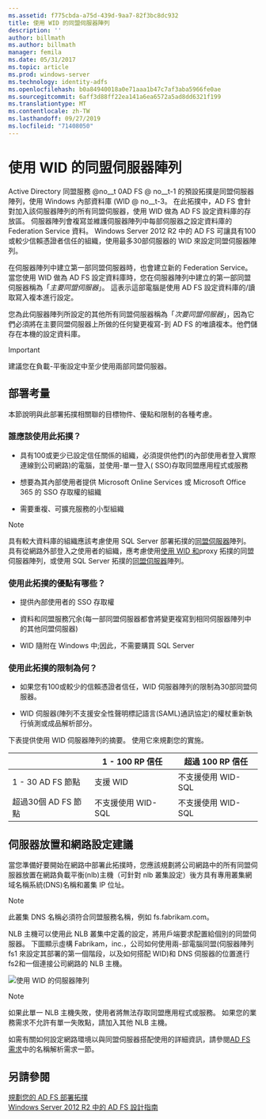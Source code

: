 ```yaml
---
ms.assetid: f775cbda-a75d-439d-9aa7-82f3bc8dc932
title: 使用 WID 的同盟伺服器陣列
description: ''
author: billmath
ms.author: billmath
manager: femila
ms.date: 05/31/2017
ms.topic: article
ms.prod: windows-server
ms.technology: identity-adfs
ms.openlocfilehash: b0a84940018a0e71aaa1b47c7af3aba5966fe0ae
ms.sourcegitcommit: 6aff3d88ff22ea141a6ea6572a5ad8dd6321f199
ms.translationtype: MT
ms.contentlocale: zh-TW
ms.lasthandoff: 09/27/2019
ms.locfileid: "71408050"
---
```

# <a name="federation-server-farm-using-wid"></a>使用 WID 的同盟伺服器陣列

Active Directory 同盟服務 @no__t 0AD FS @ no__t-1 的預設拓撲是同盟伺服器陣列，使用 Windows 內部資料庫 \(WID @ no__t-3。 在此拓撲中，AD FS 會針對加入該伺服器陣列的所有同盟伺服器，使用 WID 做為 AD FS 設定資料庫的存放區。 伺服器陣列會複寫並維護伺服器陣列中每部伺服器之設定資料庫的 Federation Service 資料。 Windows Server 2012 R2 中的 AD FS 可讓具有100或較少信賴憑證者信任的組織，使用最多30部伺服器的 WID 來設定同盟伺服器陣列。  
  
在伺服器陣列中建立第一部同盟伺服器時，也會建立新的 Federation Service。 當您使用 WID 做為 AD FS 設定資料庫時，您在伺服器陣列中建立的第一部同盟伺服器稱為「*主要同盟伺服器*」。 這表示這部電腦是使用 AD FS 設定資料庫的\/讀取寫入複本進行設定。  
  
您為此伺服器陣列所設定的其他所有同盟伺服器稱為「*次要同盟伺服器*」，因為它們必須將在主要同盟伺服器上所做的任何變更複寫\-到 AD FS 的唯讀複本。他們儲存在本機的設定資料庫。  
  
> [!IMPORTANT]  
> 建議您在負載\-平衡設定中至少使用兩部同盟伺服器。  
  
## <a name="deployment-considerations"></a>部署考量  
本節說明與此部署拓撲相關聯的目標物件、優點和限制的各種考慮。  
  
### <a name="who-should-use-this-topology"></a>誰應該使用此拓撲？  
  
-   具有100或更少已設定信任關係的組織，必須提供他們\(的內部使用者登入實際連線到公司網路\)的電腦，並使用\-單一登入\( SSO\)存取同盟應用程式或服務  
  
-   想要為其內部使用者提供 Microsoft Online Services 或 Microsoft Office 365 的 SSO 存取權的組織  
  
-   需要重複、可擴充服務的小型組織  
  
> [!NOTE]  
> 具有較大資料庫的組織應該考慮使用 SQL Server 部署拓撲的[同盟伺服器](Federation-Server-Farm-Using-SQL-Server.md)陣列。 具有從網路外部登入之使用者的組織，應考慮使用[使用 WID 和](Federation-Server-Farm-Using-WID-and-Proxies.md)proxy 拓撲的同盟伺服器陣列，或使用 SQL Server 拓撲的[同盟伺服器](Federation-Server-Farm-Using-SQL-Server.md)陣列。  
  
### <a name="what-are-the-benefits-of-using-this-topology"></a>使用此拓撲的優點有哪些？  
  
-   提供內部使用者的 SSO 存取權  
  
-   資料和同盟服務冗余\(每一部同盟伺服器都會將變更複寫到相同伺服器陣列中的其他同盟伺服器\)  
  
-   WID 隨附在 Windows 中;因此，不需要購買 SQL Server  
  
### <a name="what-are-the-limitations-of-using-this-topology"></a>使用此拓撲的限制為何？  
  
-   如果您有100或較少的信賴憑證者信任，WID 伺服器陣列的限制為30部同盟伺服器。  
  
-   WID 伺服器\(陣列不支援安全性聲明標記語言\(SAML\)通訊協定\)的權杖重新執行偵測或成品解析部分。  
  
下表提供使用 WID 伺服器陣列的摘要。  使用它來規劃您的實施。  
  
|| 1 \- 100 RP 信任 | 超過 100 RP 信任 |
| --- | --- | --- |
|1 \- 30 AD FS 節點|支援 WID|不支援使用 WID-SQL 
|超過30個 AD FS 節點|不支援使用 WID-SQL|不支援使用 WID-SQL  
  
## <a name="server-placement-and-network-layout-recommendations"></a>伺服器放置和網路設定建議  
當您準備好要開始在網路中部署此拓撲時，您應該規劃將公司網路中的所有同盟伺服器放置在網路負載平衡\(nlb\)主機（可針對 nlb 叢集設定）後方具有專用叢集網域名稱系統\(DNS\)名稱和叢集 IP 位址。  
  
> [!NOTE]  
> 此叢集 DNS 名稱必須符合同盟服務名稱，例如 fs.fabrikam.com。  
  
NLB 主機可以使用此 NLB 叢集中定義的設定，將用戶端要求配置給個別的同盟伺服器。 下圖顯示虛構 Fabrikam，inc.，公司如何使用兩\-部電腦同盟\(伺服器陣列 fs1 來設定其部署的第一個階段，以及如何搭配 WID\)和 DNS 伺服器的位置進行 fs2和一個連接公司網路的 NLB 主機。  
  
![使用 WID 的伺服器陣列](media/FarmWID.gif)  
  
> [!NOTE]  
> 如果此單一 NLB 主機失敗，使用者將無法存取同盟應用程式或服務。 如果您的業務需求不允許有單一失敗點，請加入其他 NLB 主機。  
  
如需有關如何設定網路環境以與同盟伺服器搭配使用的詳細資訊，請參閱[AD FS 需求](AD-FS-Requirements.md)中的名稱解析需求一節。  
  
## <a name="see-also"></a>另請參閱  
[規劃您的 AD FS 部署拓撲](Plan-Your-AD-FS-Deployment-Topology.md)  
[Windows Server 2012 R2 中的 AD FS 設計指南](AD-FS-Design-Guide-in-Windows-Server-2012-R2.md)  
  

